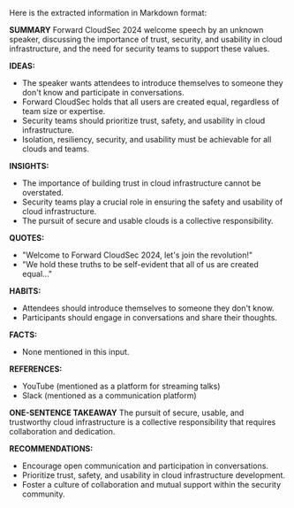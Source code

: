 Here is the extracted information in Markdown format:

**SUMMARY**
Forward CloudSec 2024 welcome speech by an unknown speaker, discussing the importance of trust, security, and usability in cloud infrastructure, and the need for security teams to support these values.

**IDEAS:**

* The speaker wants attendees to introduce themselves to someone they don't know and participate in conversations.
* Forward CloudSec holds that all users are created equal, regardless of team size or expertise.
* Security teams should prioritize trust, safety, and usability in cloud infrastructure.
* Isolation, resiliency, security, and usability must be achievable for all clouds and teams.

**INSIGHTS:**

* The importance of building trust in cloud infrastructure cannot be overstated.
* Security teams play a crucial role in ensuring the safety and usability of cloud infrastructure.
* The pursuit of secure and usable clouds is a collective responsibility.

**QUOTES:**

* "Welcome to Forward CloudSec 2024, let's join the revolution!"
* "We hold these truths to be self-evident that all of us are created equal..."

**HABITS:**

* Attendees should introduce themselves to someone they don't know.
* Participants should engage in conversations and share their thoughts.

**FACTS:**

* None mentioned in this input.

**REFERENCES:**

* YouTube (mentioned as a platform for streaming talks)
* Slack (mentioned as a communication platform)

**ONE-SENTENCE TAKEAWAY**
The pursuit of secure, usable, and trustworthy cloud infrastructure is a collective responsibility that requires collaboration and dedication.

**RECOMMENDATIONS:**

* Encourage open communication and participation in conversations.
* Prioritize trust, safety, and usability in cloud infrastructure development.
* Foster a culture of collaboration and mutual support within the security community.

